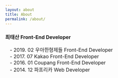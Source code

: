 ```yaml
---
layout: about
title: About
permalink: /about/
---
```


<h3>최태산 <span style="font-size: 16px">Front-End Developer</span></h3>
<ul style="margin:0; margin-left: 15px; padding: 0; list-style: none; font-size: 16px">
    <li>- 2019. 02 우아한형제들 Front-End Developer</li>
    <li>- 2017. 07 Kakao Front-End Developer</li>
    <li>- 2016. 01 Coupang Front-End Developer</li>
    <li>- 2014. 12 파프리카 Web Developer</li>
</ul>

